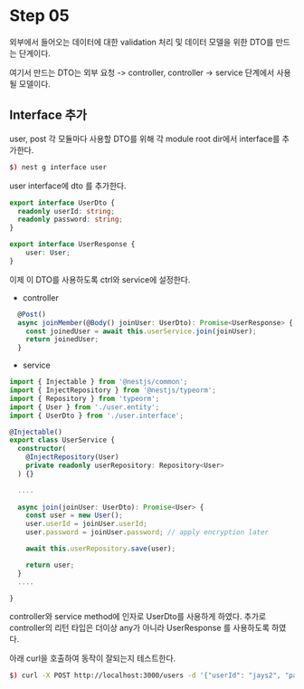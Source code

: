 # Step 05 

외부에서 들어오는 데이터에 대한 validation 처리 및 데이터 모델을 위한 DTO를  만드는 단계이다.  

여기서 만드는 DTO는 외부 요청 -> controller, controller -> service 단계에서 사용될 모델이다.  

## Interface 추가

user, post 각 모듈마다 사용할 DTO를 위해 각 module root dir에서 interface를 추가한다.  

```bash
$) nest g interface user
```

user interface에 dto 를 추가한다.  

```typescript
export interface UserDto {
  readonly userId: string;
  readonly password: string;
}

export interface UserResponse {
	user: User;
}
```

이제 이 DTO를 사용하도록 ctrl와 service에 설정한다.   
- controller

```typescript
  @Post()
  async joinMember(@Body() joinUser: UserDto): Promise<UserResponse> {
    const joinedUser = await this.userService.join(joinUser);
    return joinedUser;
  }
```

- service 

```typescript
import { Injectable } from '@nestjs/common';
import { InjectRepository } from '@nestjs/typeorm';
import { Repository } from 'typeorm';
import { User } from './user.entity';
import { UserDto } from './user.interface';

@Injectable()
export class UserService {
  constructor(
    @InjectRepository(User)
    private readonly userRepository: Repository<User>
  ) {}

  ....
  
  async join(joinUser: UserDto): Promise<User> {
    const user = new User();
    user.userId = joinUser.userId;
    user.password = joinUser.password; // apply encryption later

    await this.userRepository.save(user);

    return user;
  }
  ....

}

```
controller와 service method에 인자로 UserDto를 사용하게 하였다. 
추가로 controller의 리턴 타입은 더이상 any가 아니라 UserResponse 를 사용하도록 하였다. 

아래 curl을 호출하여 동작이 잘되는지 테스트한다.  

```bash
$) curl -X POST http://localhost:3000/users -d '{"userId": "jays2", "password":"5678"}' -H "Content-Type: application/json"
```